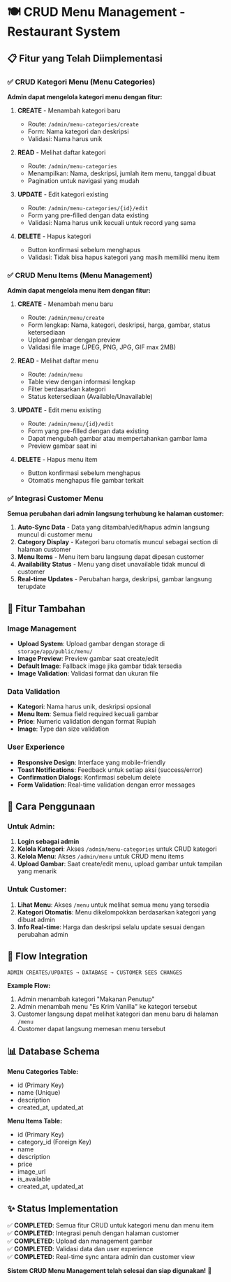 # 🍽️ CRUD Menu Management - Restaurant System

## 📋 Fitur yang Telah Diimplementasi

### ✅ CRUD Kategori Menu (Menu Categories)
**Admin dapat mengelola kategori menu dengan fitur:**

1. **CREATE** - Menambah kategori baru
   - Route: `/admin/menu-categories/create`
   - Form: Nama kategori dan deskripsi
   - Validasi: Nama harus unik

2. **READ** - Melihat daftar kategori
   - Route: `/admin/menu-categories`
   - Menampilkan: Nama, deskripsi, jumlah item menu, tanggal dibuat
   - Pagination untuk navigasi yang mudah

3. **UPDATE** - Edit kategori existing
   - Route: `/admin/menu-categories/{id}/edit`
   - Form yang pre-filled dengan data existing
   - Validasi: Nama harus unik kecuali untuk record yang sama

4. **DELETE** - Hapus kategori
   - Button konfirmasi sebelum menghapus
   - Validasi: Tidak bisa hapus kategori yang masih memiliki menu item

### ✅ CRUD Menu Items (Menu Management)
**Admin dapat mengelola menu item dengan fitur:**

1. **CREATE** - Menambah menu baru
   - Route: `/admin/menu/create`
   - Form lengkap: Nama, kategori, deskripsi, harga, gambar, status ketersediaan
   - Upload gambar dengan preview
   - Validasi file image (JPEG, PNG, JPG, GIF max 2MB)

2. **READ** - Melihat daftar menu
   - Route: `/admin/menu`
   - Table view dengan informasi lengkap
   - Filter berdasarkan kategori
   - Status ketersediaan (Available/Unavailable)

3. **UPDATE** - Edit menu existing
   - Route: `/admin/menu/{id}/edit`
   - Form yang pre-filled dengan data existing
   - Dapat mengubah gambar atau mempertahankan gambar lama
   - Preview gambar saat ini

4. **DELETE** - Hapus menu item
   - Button konfirmasi sebelum menghapus
   - Otomatis menghapus file gambar terkait

### ✅ Integrasi Customer Menu
**Semua perubahan dari admin langsung terhubung ke halaman customer:**

1. **Auto-Sync Data** - Data yang ditambah/edit/hapus admin langsung muncul di customer menu
2. **Category Display** - Kategori baru otomatis muncul sebagai section di halaman customer
3. **Menu Items** - Menu item baru langsung dapat dipesan customer
4. **Availability Status** - Menu yang diset unavailable tidak muncul di customer
5. **Real-time Updates** - Perubahan harga, deskripsi, gambar langsung terupdate

## 🔧 Fitur Tambahan

### Image Management
- **Upload System**: Upload gambar dengan storage di `storage/app/public/menu/`
- **Image Preview**: Preview gambar saat create/edit
- **Default Image**: Fallback image jika gambar tidak tersedia
- **Image Validation**: Validasi format dan ukuran file

### Data Validation
- **Kategori**: Nama harus unik, deskripsi opsional
- **Menu Item**: Semua field required kecuali gambar
- **Price**: Numeric validation dengan format Rupiah
- **Image**: Type dan size validation

### User Experience
- **Responsive Design**: Interface yang mobile-friendly
- **Toast Notifications**: Feedback untuk setiap aksi (success/error)
- **Confirmation Dialogs**: Konfirmasi sebelum delete
- **Form Validation**: Real-time validation dengan error messages

## 🚀 Cara Penggunaan

### Untuk Admin:
1. **Login sebagai admin**
2. **Kelola Kategori**: Akses `/admin/menu-categories` untuk CRUD kategori
3. **Kelola Menu**: Akses `/admin/menu` untuk CRUD menu items
4. **Upload Gambar**: Saat create/edit menu, upload gambar untuk tampilan yang menarik

### Untuk Customer:
1. **Lihat Menu**: Akses `/menu` untuk melihat semua menu yang tersedia
2. **Kategori Otomatis**: Menu dikelompokkan berdasarkan kategori yang dibuat admin
3. **Info Real-time**: Harga dan deskripsi selalu update sesuai dengan perubahan admin

## 🔄 Flow Integration

```
ADMIN CREATES/UPDATES → DATABASE → CUSTOMER SEES CHANGES
```

**Example Flow:**
1. Admin menambah kategori "Makanan Penutup"
2. Admin menambah menu "Es Krim Vanilla" ke kategori tersebut
3. Customer langsung dapat melihat kategori dan menu baru di halaman `/menu`
4. Customer dapat langsung memesan menu tersebut

## 📊 Database Schema

**Menu Categories Table:**
- id (Primary Key)
- name (Unique)
- description
- created_at, updated_at

**Menu Items Table:**
- id (Primary Key)
- category_id (Foreign Key)
- name
- description
- price
- image_url
- is_available
- created_at, updated_at

## ✨ Status Implementation

✅ **COMPLETED**: Semua fitur CRUD untuk kategori menu dan menu item  
✅ **COMPLETED**: Integrasi penuh dengan halaman customer  
✅ **COMPLETED**: Upload dan management gambar  
✅ **COMPLETED**: Validasi data dan user experience  
✅ **COMPLETED**: Real-time sync antara admin dan customer view  

**Sistem CRUD Menu Management telah selesai dan siap digunakan!** 🎉

